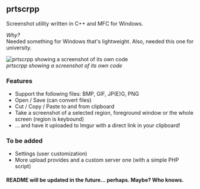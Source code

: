 ﻿## prtscrpp
Screenshot utility written in C++ and MFC for Windows.  

*Why?*  
Needed something for Windows that's lightweight. Also, needed this one for university.

![prtscrpp showing a screenshot of its own code](https://raw.githubusercontent.com/infyhr/prtscrpp/master/screenshot.png "prtscrpp showing a screenshot of its own code")  
*prtscrpp showing a screenshot of its own code*

### Features
* Support the following files: BMP, GIF, JP(E)G, PNG
* Open / Save (can convert files)
* Cut / Copy / Paste to and from clipboard
* Take a screenshot of a selected region, foreground window or the whole screen (region is keybound)
* ... and have it uploaded to Imgur with a direct link in your clipboard!
 
### To be added
* Settings (user customization)
* More upload provides and a custom server one (with a simple PHP script)

#### README will be updated in the future... perhaps. Maybe? Who knows.
